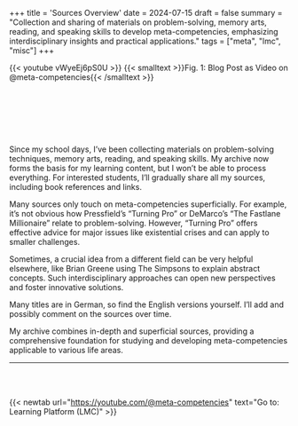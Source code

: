 +++
title = 'Sources Overview'
date = 2024-07-15
draft = false
summary = "Collection and sharing of materials on problem-solving, memory arts, reading, and speaking skills to develop meta-competencies, emphasizing interdisciplinary insights and practical applications."
tags = ["meta", "lmc", "misc"]
+++  

{{< youtube vWyeEj6pS0U >}}
{{< smalltext >}}Fig. 1: Blog Post as Video on @meta-competencies{{< /smalltext >}} 

</br></br>  
</br></br>  

Since my school days, I’ve been collecting materials on problem-solving techniques, memory arts, reading, and speaking skills. My archive now forms the basis for my learning content, but I won’t be able to process everything. For interested students, I’ll gradually share all my sources, including book references and links.

Many sources only touch on meta-competencies superficially. For example, it’s not obvious how Pressfield’s “Turning Pro” or DeMarco’s “The Fastlane Millionaire” relate to problem-solving. However, “Turning Pro” offers effective advice for major issues like existential crises and can apply to smaller challenges.

Sometimes, a crucial idea from a different field can be very helpful elsewhere, like Brian Greene using The Simpsons to explain abstract concepts. Such interdisciplinary approaches can open new perspectives and foster innovative solutions.

Many titles are in German, so find the English versions yourself. I’ll add and possibly comment on the sources over time.

My archive combines in-depth and superficial sources, providing a comprehensive foundation for studying and developing meta-competencies applicable to various life areas.  

---

</br></br>  

{{< newtab url="https://youtube.com/@meta-competencies" text="Go to: Learning Platform (LMC)" >}}